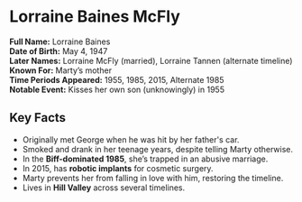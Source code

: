 # Lorraine Baines McFly

**Full Name:** Lorraine Baines  
**Date of Birth:** May 4, 1947  
**Later Names:** Lorraine McFly (married), Lorraine Tannen (alternate timeline)  
**Known For:** Marty’s mother  
**Time Periods Appeared:** 1955, 1985, 2015, Alternate 1985  
**Notable Event:** Kisses her own son (unknowingly) in 1955

## Key Facts
- Originally met George when he was hit by her father's car.
- Smoked and drank in her teenage years, despite telling Marty otherwise.
- In the **Biff-dominated 1985**, she’s trapped in an abusive marriage.
- In 2015, has **robotic implants** for cosmetic surgery.
- Marty prevents her from falling in love with him, restoring the timeline.
- Lives in **Hill Valley** across several timelines.